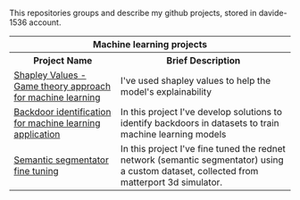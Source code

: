 This repositories groups and describe my github projects, stored in davide-1536 account.

<table>
    <tr>
        <th colspan="2">Machine learning projects</th>
    </tr>
    <tr>
        <th>Project Name</th>
        <th>Brief Description</th>
    </tr>
    <tr>
        <td> <a href="https://github.com/davide1536/shapley_values"> Shapley Values - Game theory approach for machine learning </a> </td>
        <td> I've used shapley values to help the model's explainability </td>
    </tr>
     <tr>
        <td> <a href="https://github.com/davide1536/backdoor_attack_identification_nlp"> Backdoor identification for machine learning application </a> </td>
        <td> In this project I've develop solutions to identify backdoors in datasets to train machine learning models </td>
    </tr>
     <tr>
        <td> <a href="https://github.com/davide1536/rednet_finetuning/tree/main?tab=readme-ov-file"> Semantic segmentator fine tuning </a> </td>
        <td> In this project I've fine tuned the rednet network (semantic segmentator) using a custom dataset, collected from matterport 3d simulator. </td>
    </tr>
</table>
